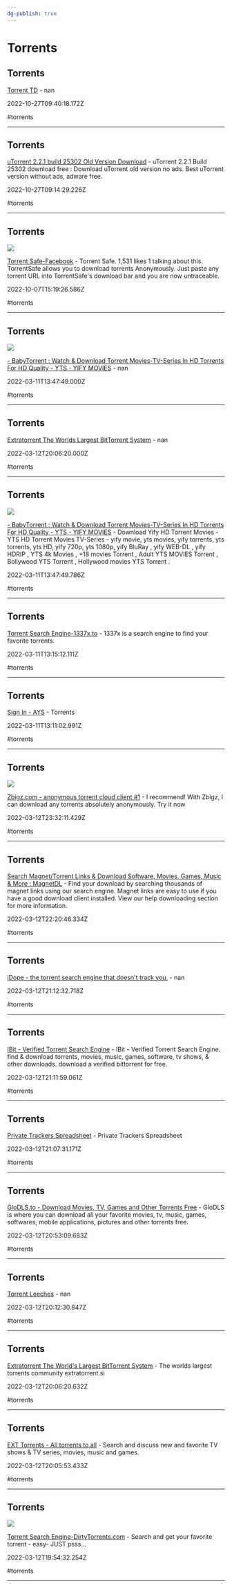 ```yaml
---
dg-publish: true
---
```


# Torrents

## Torrents

[Torrent TD](https://td.torrent-to-drive.workers.dev/0:) - nan

2022-10-27T09:40:18.172Z

#torrents

---

## Torrents

[uTorrent 2.2.1 build 25302 Old Version Download](https://codecpack.co/download/utorrent.html) - uTorrent 2.2.1 Build 25302 download free : Download uTorrent old version no ads. Best uTorrent version without ads, adware free.

2022-10-27T09:14:29.226Z

#torrents

---

## Torrents

![](https://scontent-iad3-1.xx.fbcdn.net/v/t39.30808-1/294139397_583183700177206_9155137610115566559_n.png?_nc_cat=108&ccb=1-7&_nc_sid=02a3f0&_nc_ohc=QWlV4wtDnOsAX-H0H44&_nc_ht=scontent-iad3-1.xx&oh=00_AfBvhtJhx8goGPrc42atER2RJHBW2Ohjmw3zr9WPyzQb8A&oe=6516EBEE)

[Torrent Safe-Facebook](https://www.facebook.com/TorrentSafe) - Torrent Safe. 1,531 likes  1 talking about this. TorrentSafe allows you to download torrents Anonymously. Just paste any torrent URL into TorrentSafe's download bar and you are now untraceable.

2022-10-07T15:19:26.586Z

#torrents

---

## Torrents

![](https://babytorrent.uno/img/logo-baby.png)

[- BabyTorrent : Watch & Download Torrent Movies-TV-Series In HD Torrents For HD Quality - YTS - YIFY MOVIES](https://babytorrent.uno/verify?url=https%3A%2F%2Fbabytorrent.uno) - nan

2022-03-11T13:47:49.000Z

#torrents

---

## Torrents

[Extratorrent The Worlds Largest BitTorrent System](https://ww25.extratorrent.si/?subid1=20220807-0819-0598-9f6b-4ad7ff0a55fd) - nan

2022-03-12T20:06:20.000Z

#torrents

---

## Torrents

![](https://babytorrent.uno/img/logo-baby.png)

[- BabyTorrent : Watch & Download Torrent Movies-TV-Series In HD Torrents For HD Quality - YTS - YIFY MOVIES](https://babytorrent.uno) - Download Yify HD Torrent Movies - YTS HD Torrent Movies TV-Series - yify movie, yts movies, yify torrents, yts torrents, yts HD, yify 720p, yts 1080p, yify BluRay , yify WEB-DL , yify HDRIP , YTS 4k Movies , +18 movies Torrent , Adult YTS MOVIES Torrent , Bollywood YTS Torrent , Hollywood movies YTS Torrent .

2022-03-11T13:47:49.786Z

#torrents

---

## Torrents

[Torrent Search Engine-1337x.to](https://www.1337x.to) - 1337x is a search engine to find your favorite torrents.

2022-03-11T13:15:12.111Z

#torrents

---

## Torrents

[Sign In - AYS](http://aystorrent.ro/login.php?returnto=%2F) - Torrents

2022-03-11T13:11:02.991Z

#torrents

---

## Torrents

![](https://zbigz.com/img/zbz.png)

[Zbigz.com - anonymous torrent cloud client #1](https://zbigz.com) - I recommend! With Zbigz, I can download any torrents absolutely anonymously. Try it now

2022-03-12T23:32:11.429Z

#torrents

---

## Torrents

[Search Magnet/Torrent Links & Download Software, Movies, Games, Music & More : MagnetDL](https://www.magnetdl.com) - Find your download by searching thousands of magnet links using our search engine. Magnet links are easy to use if you have a good download client installed. View our help downloading section for more information.

2022-03-12T22:20:46.334Z

#torrents

---

## Torrents

[iDope - the torrent search engine that doesn't track you.](https://idope.se) - nan

2022-03-12T21:12:32.718Z

#torrents

---

## Torrents

[IBit - Verified Torrent Search Engine](https://ibit.to) - IBit - Verified Torrent Search Engine. find & download torrents, movies, music, games, software, tv shows, & other downloads. download a verified bittorrent for free.

2022-03-12T21:11:59.061Z

#torrents

---

## Torrents

[Private Trackers Spreadsheet](https://hdvinnie.github.io/Private-Trackers-Spreadsheet) - Private Trackers Spreadsheet

2022-03-12T21:07:31.171Z

#torrents

---

## Torrents

[GloDLS.to - Download Movies, TV, Games and Other Torrents Free](https://glodls.to/home.php) - GloDLS is where you can download all your favorite movies, tv, music, games, softwares, mobile applications, pictures and other torrents free.

2022-03-12T20:53:09.683Z

#torrents

---

## Torrents

[Torrent Leeches](https://filehostlist.miraheze.org/wiki/Torrent_Leeches) - nan

2022-03-12T20:12:30.847Z

#torrents

---

## Torrents

[Extratorrent The World's Largest BitTorrent System](https://extratorrent.si) - The worlds largest torrents community extratorrent.si

2022-03-12T20:06:20.632Z

#torrents

---

## Torrents

[EXT Torrents - All torrents to all](https://ext.to) - Search and discuss new and favorite TV shows & TV series, movies, music and games.

2022-03-12T20:05:53.433Z

#torrents

---

## Torrents

![](https://dirtytorrents.com/img/Fcover.jpg?v=2)

[Torrent Search Engine-DirtyTorrents.com](https://dirtytorrents.com) - Search and get your favorite torrent - easy- JUST psss...

2022-03-12T19:54:32.254Z

#torrents

---
